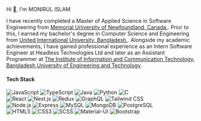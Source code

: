 Hi 👋, I'm MONIRUL ISLAM

I have recently completed a Master of Applied Science in Software Engineering from <a href="https://www.mun.ca/" target="_blank">Memorial University of Newfoundland, Canada.</a>. Prior to this, I earned my bachelor's degree in Computer Science and Engineering from <a href="https://www.uiu.ac.bd/" target="_blank">United International University, Bangladesh.</a>. Alongside my academic achievements, I have gained professional experience as an Intern Software Engineer at Headless Technologies Ltd and later as an Assistant Programmer at <a href="https://iict.buet.ac.bd/" target="_blank">The Institute of Information and Communication Technology, Bangladesh University of Engineering and Technology</a>. 


#### Tech Stack

![JavaScript](https://img.shields.io/badge/JavaScript-F7DF1E.svg?&style=flat-square&logo=javascript&logoColor=black)
![TypeScript](https://img.shields.io/badge/TypeScript-007ACC.svg?&style=flat-square&logo=typescript&logoColor=white)
![Java](https://img.shields.io/badge/Java-007396.svg?&style=flat-square&logo=java&logoColor=white)
![Python](https://img.shields.io/badge/Python-3776AB.svg?&style=flat-square&logo=python&logoColor=white)
![C](https://img.shields.io/badge/C-00599C.svg?&style=flat-square&logo=c&logoColor=white)</br>
![React](https://img.shields.io/badge/React-20232A.svg?&style=flat-square&logo=react&logoColor=61DAFB)
![Next.js](https://img.shields.io/badge/Next.js-000000.svg?&style=flat-square&logo=next.js&logoColor=white)
![Redux](https://img.shields.io/badge/-Redux-black?style=flat-square&logo=redux)
![GraphQL](https://img.shields.io/badge/GraphQL-E10098?style=flat-square&logo=GraphQL&logoColor=white)
![Tailwind CSS](https://img.shields.io/badge/Tailwind_CSS-38B2AC.svg?&style=flat-square&logo=tailwind-css&logoColor=white)</br>
![Node.js](https://img.shields.io/badge/Node.js-339933.svg?&style=flat-square&logo=node.js&logoColor=white)
![Express](https://img.shields.io/badge/Express-000000.svg?&style=flat-square&logo=express&logoColor=white)
![MySQL](https://img.shields.io/badge/MySQL-4479A1.svg?&style=flat-square&logo=mysql&logoColor=white)
![MongoDB](https://img.shields.io/badge/MongoDB-47A248.svg?&style=flat-square&logo=mongodb&logoColor=white)
![PostgreSQL](https://img.shields.io/badge/postgresql-4169e1?style=flat-square&logo=postgresql&logoColor=white)</br>
![HTML5](https://img.shields.io/badge/HTML5-E34F26.svg?&style=flat-square&logo=html5&logoColor=white)
![CSS3](https://img.shields.io/badge/CSS3-1572B6.svg?&style=flat-square&logo=css3&logoColor=white)
![SCSS](https://img.shields.io/badge/SCSS-hotpink.svg?style=flat-square&logo=sass&logoColor=white)
![Material-UI](https://img.shields.io/badge/Material--UI-0081CB.svg?style=flat-square&logo=material-ui&logoColor=white)
![Bootstrap](https://img.shields.io/badge/Bootstrap-7952B3.svg?&style=flat-square&logo=bootstrap&logoColor=white)

